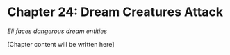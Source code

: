 # Chapter 24: Dream Creatures Attack

*Eli faces dangerous dream entities*

[Chapter content will be written here]